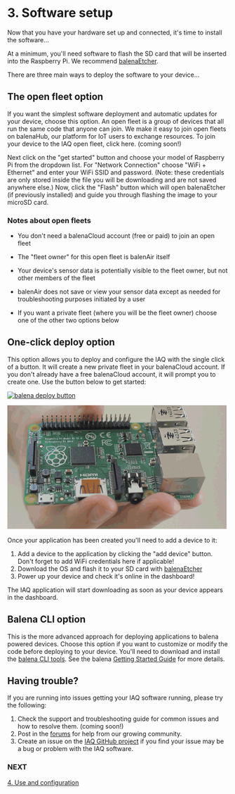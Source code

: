 # 3. Software setup

Now that you have your hardware set up and connected, it's time to install the software...

At a minimum, you'll need software to flash the SD card that will be inserted into the Raspberry Pi. We recommend [balenaEtcher](https://balena.io/etcher).

There are three main ways to deploy the software to your device...

## The open fleet option
If you want the simplest software deployment and automatic updates for your device, choose this option. An open fleet is a group of devices that all run the same code that anyone can join. We make it easy to join open fleets on balenaHub, our platform for IoT users to exchange resources. To join your device to the IAQ open fleet, click here. (coming soon!)

Next click on the "get started" button and choose your model of Raspberry Pi from the dropdown list. For "Network Connection" choose "WiFi + Ethernet" and enter your WiFi SSID and password. (Note: these credentials are only stored inside the file you will be downloading and are not saved anywhere else.) Now, click the "Flash" button which will open balenaEtcher (if previously installed) and guide you through flashing the image to your microSD card.

### Notes about open fleets
- You don't need a balenaCloud account (free or paid) to join an open fleet

- The "fleet owner" for this open fleet is balenAir itself

- Your device's sensor data is potentially visible to the fleet owner, but not other members of the fleet

- balenAir does not save or view your sensor data except as needed for troubleshooting purposes initiated by a user

- If you want a private fleet (where you will be the fleet owner) choose one of the other two options below

## One-click deploy option
This option allows you to deploy and configure the IAQ with the single click of a button. It will create a new private fleet in your balenaCloud account. If you don't already have a free balenaCloud account, it will prompt you to create one. Use the button below to get started:

[![balena deploy button](https://www.balena.io/deploy.svg)](https://dashboard.balena-cloud.com/deploy?repoUrl=https://github.com/balenair/balenair)

![sdcard](./images/sdcard.gif)

Once your application has been created you'll need to add a device to it:

1. Add a device to the application by clicking the "add device" button. Don't forget to add WiFi credentials here if applicable!
2. Download the OS and flash it to your SD card with [balenaEtcher](https://balena.io/etcher)
3. Power up your device and check it's online in the dashboard!

The IAQ application will start downloading as soon as your device appears in the dashboard.

## Balena CLI option

This is the more advanced approach for deploying applications to balena powered devices. Choose this option if you want to customize or modify the code before deploying to your device. You'll need to download and install the [balena CLI tools](https://github.com/balena-io/balena-cli/blob/master/INSTALL.md). See the balena [Getting Started Guide](https://www.balena.io/docs/learn/getting-started/raspberrypi4-64/python/) for more details.

## Having trouble?

If you are running into issues getting your IAQ software running, please try the following:
1. Check the support and troubleshooting guide for common issues and how to resolve them. (coming soon!)
2. Post in the [forums](https://forums.balena.io/) for help from our growing community.
3. Create an issue on the [IAQ GitHub project](https://github.com/balena-io-playground/balena-iaq/issues) if you find your issue may be a bug or problem with the IAQ software.

### NEXT
[4. Use and configuration](https://github.com/balena-io-playground/balena-iaq/blob/master/docs/04-use-and-configuration.md)
